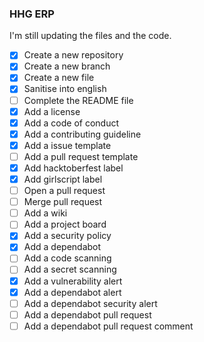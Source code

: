 ### HHG ERP 

I'm still updating the files and the code.
<!-- to do marks -->

- [x] Create a new repository
- [x] Create a new branch
- [x] Create a new file
- [x] Sanitise into english
- [ ] Complete the README file
- [x] Add a license
- [x] Add a code of conduct
- [x] Add a contributing guideline
- [x] Add a issue template
- [ ] Add a pull request template
- [x] Add hacktoberfest label
- [x] Add girlscript label
- [ ] Open a pull request
- [ ] Merge pull request
- [ ] Add a wiki
- [ ] Add a project board
- [x] Add a security policy
- [x] Add a dependabot
- [ ] Add a code scanning
- [ ] Add a secret scanning
- [x] Add a vulnerability alert
- [x] Add a dependabot alert
- [ ] Add a dependabot security alert
- [ ] Add a dependabot pull request
- [ ] Add a dependabot pull request comment
